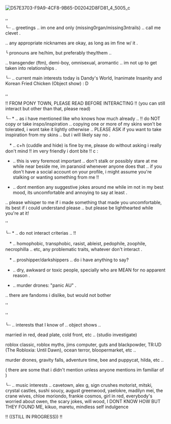 ![D57E3703-F9A9-4CF8-9B65-D02042D8FD81_4_5005_c](https://github.com/user-attachments/assets/0e610f6c-923f-4b34-a9c7-54c6972bc67b)

,,


╰┈ .. greetings .. im one and only (missing0rgan/missing3ntrails) .. call me clevet .

.. any appropriate nicknames are okay, as long as im fine w/ it .

╰ pronouns are he/him, but preferably they/them ..

.. transgender (ftm), demi-boy, omnisexual, aromantic .. im not up to get taken into relationships .

╰┈ .. current main interests today is Dandy's World, Inanimate Insanity and Korean Fried Chicken (Object show) : D

,,


!! FROM PONY TOWN, PLEASE READ BEFORE INTERACTING !! (you can still interact but other than that, please read)

╰┈ * .. as i have mentioned like who knows how much already .. !! do NOT copy or take inspo/inspiration .. copying one or more of my skins won't be tolerated, i wont take it lightly otherwise .. PLEASE ASK if you want to take inspiration from my skins .. but i will likely say no .

ㅤ* .. c+h (cuddle and hide) is fine by me, please do without asking i really don't mind !! im very friendly i dont bite !! c :

* .. this is very foremost important .. don't stalk or possibly stare at me while near beside me, im paranoid whenever anyone does that .. if you don't have a social account on your profile, i might assume you're stalking or wanting something from me !!

* .. dont mention any suggestive jokes around me while im not in my best mood, its uncomfortable and annoying to say at least .

.. please whisper to me if i made something that made you uncomfortable, its best if i could understand please .. but please be lighthearted while you're at it!


''

╰┈ * .. do not interact criterias .. !!

ㅤ* .. homophobic, transphobic, rasist, ableist, pedophile, zoophile, necrophilla .. etc, any problematic traits, whatever don't interact .

ㅤ* .. proshipper/darkshippers .. do i have anything to say?

* .. dry, awkward or toxic people, specially who are MEAN for no apparent reason .


* .. murder drones: "panic AU" .

.. there are fandoms i dislike, but would not bother

''

''

╰┈ .. interests that I know of .. object shows ..

married in red, dead plate, cold front, etc .. (studio investigate)

roblox classic, roblox myths, jims computer, guts and blackpowder, TR:UD (The Robloxia: Until Dawn), ocean terror, bloopermarket, etc ..

murder drones, gravity falls, adventure time, bee and puppycat, hilda, etc ..

( there are some that i didn't mention unless anyone mentions im familiar of )

╰┈ .. music interests .. cavetown, alex g, sign crushes motorist, mitski, crystal castles, sushi soucy, august greenwood, yaelokre, madilyn mei, the crane wives, chloe moriondo, frankie cosmos, girl in red, everybody's worried about owen, the scary jokes, will wood, I DONT KNOW HOW BUT THEY FOUND ME, kikuo, maretu, mindless self indulgence

!! ((STILL IN PROGRESS)) !!
